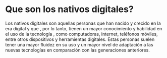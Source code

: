 <h1>Que son los nativos digitales?</h1>
<p>Los nativos digitales son aquellas personas que han nacido y crecido en la era digital y que , por lo tanto, tienen un mayor conocimiento y habilidad en el uso de la tecnología , como computadoras, internet, teléfonos móviles, entre otros dispositivos y herramientas digitales. Estas personas suelen tener una mayor fluidez en su uso y un mayor nivel de adaptación a las nuevas tecnologías en comparación con las generaciones anteriores.</p>
